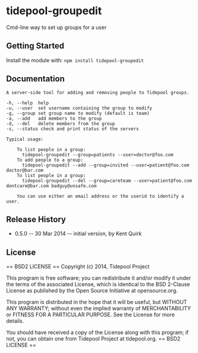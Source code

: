 # tidepool-groupedit

Cmd-line way to set up groups for a user

## Getting Started
Install the module with: `npm install tidepool-groupedit`

## Documentation
    A server-side tool for adding and removing people to Tidepool groups.

    -h, --help  help
    -u, --user  set username containing the group to modify
    -g, --group set group name to modify (default is team)
    -a, --add   add members to the group
    -d, --del   delete members from the group
    -s, --status check and print status of the servers
    
    Typical usage:

        To list people in a group:
          tidepool-groupedit --group=patients --user=doctor@foo.com
        To add people to a group:
          tidepool-groupedit --add --group=invited --user=patient@foo.com doctor@bar.com
        To list people in a group:
          tidepool-groupedit --del --group=careteam --user=patient@foo.com dontcare@bar.com badguy@unsafe.com

        You can use either an email address or the userid to identify a user.

## Release History

* 0.5.0 -- 30 Mar 2014 -- initial version, by Kent Quirk

## License
 == BSD2 LICENSE ==
 Copyright (c) 2014, Tidepool Project

 This program is free software; you can redistribute it and/or modify it under
 the terms of the associated License, which is identical to the BSD 2-Clause
 License as published by the Open Source Initiative at opensource.org.

 This program is distributed in the hope that it will be useful, but WITHOUT
 ANY WARRANTY; without even the implied warranty of MERCHANTABILITY or FITNESS
 FOR A PARTICULAR PURPOSE. See the License for more details.

 You should have received a copy of the License along with this program; if
 not, you can obtain one from Tidepool Project at tidepool.org.
 == BSD2 LICENSE ==


